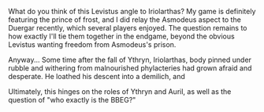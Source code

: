 What do you think of this Levistus angle to Iriolarthas? My game is definitely featuring the prince of frost, and I did relay the Asmodeus aspect to the Duergar recently, which several players enjoyed. The question remains to how exactly I'll tie them together in the endgame, beyond the obvious Levistus wanting freedom from Asmodeus's prison.

Anyway... Some time after the fall of Ythryn, Iriolarthas, body pinned under rubble and withering from malnourished phylacteries had grown afraid and desperate. He loathed his descent into a demilich, and 



Ultimately, this hinges on the roles of Ythryn and Auril, as well as the question of "who exactly is the BBEG?"

